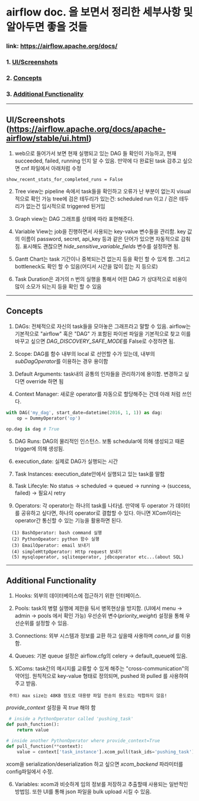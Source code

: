 # airflow doc. 을 보면서 정리한 세부사항 및 알아두면 좋을 것들
### link: https://airflow.apache.org/docs/

### 1. [UI/Screenshots](#ui/screenshots)
### 2. [Concepts](#concepts)
### 3. [Additional Functionality](#additional-functionality)

-----------------------------

## UI/Screenshots (https://airflow.apache.org/docs/apache-airflow/stable/ui.html)

1. web으로 들어가서 보면 현재 실행되고 있는 DAG 들 확인이 가능하고, 현재 succeeded, failed, running 인지 알 수 있음.
만약에 다 완료된 task 감추고 싶으면 cnf 파일에서 아래처럼 수정
```
show_recent_stats_for_completed_runs = False
```

2. Tree view는 pipeline 속에서 task들을 확인하고 오류가 난 부분이 없는지 visual 적으로 확인 가능
tree에 검은 테두리가 있는건: scheduled run 이고 / 검은 테두리가 없는건 임시적으로 triggered 된거임

3. Graph view는 DAG 그래프를 상태에 따라 표현해준다.

4. Variable View는 job을 진행하면서 사용되는 key-value 변수들을 관리함. key 값의 이름이 password, secret, api_key 등과 같은 단어가 있으면 자동적으로 감춰짐.
표시해도 괜찮으면 *hide_sensitive_variable_fields* 변수를 설정하면 됨.

5. Gantt Chart는 task 기간이나 중복되는건 없는지 등을 확인 할 수 있게 함. 그리고 bottleneck도 확인 할 수 있음(어디서 시간을 많이 잡는 지 등으로)

6. Task Duration은 과거의 n 번의 실행을 통해서 어떤 DAG 가 상대적으로 비용이 많이 소모가 되는지 등을 확인 할 수 있음

-------------------------
## Concepts

1. DAGs: 전체적으로 자신의 task들을 모아놓은 그래프라고 말할 수 있음.
airflow는 기본적으로 "airflow" 혹은 "DAG" 가 포함된 파이썬 파일을 기본적으로 찾고 이를 바꾸고 싶으면 *DAG_DISCOVERY_SAFE_MODE*를 False로 수정하면 됨.

2. Scope: DAG를 함수 내부의 local 로 선언할 수가 있는데, 내부의 *subDagOperator*를 이용하는 경우 용이함

3. Default Arguments: task내의 공통의 인자들을 관리하기에 용이함. 변경하고 싶다면 override 하면 됨

4. Context Manager: 새로운 operator를 자동으로 할당해주는 건데 아래 처럼 쓰인다.
```python
with DAG('my_dag', start_date=datetime(2016, 1, 1)) as dag:
    op = DummyOperator('op')

op.dag is dag # True

```

5. DAG Runs: DAG의 물리적인 인스턴스. 보통 schedular에 의해 생성되고 때론 trigger에 의해 생성됨.

6. execution_date: 실제로 DAG가 실행되는 시간

7. Task Instances: execution_date안에서 실행되고 있는 task를 말함

8. Task Lifecyle: No status -> scheduled -> queued -> running -> (success, failed) -> 필요시 retry

9. Operators: 각 operator는 하나의 task를 나타냄. 만약에 두 operator 가 데이터를 공유하고 싶다면, 하나의 operator로 결합할 수 있다. 
아니면 XCom이라는 operator간 통신할 수 있는 기능을 활용하면 된다. 
```
  (1) BashOperator: bash command 실행  
  (2) PythonOpeator: python 함수 실행  
  (3) EmailOperator: email 보내기  
  (4) simpleHttpOperator: Http request 보내기  
  (5) mysqloperator, sqliteoperator, jdbcoperator etc...(about SQL)  
```

----------------------------

## Additional Functionality

1. Hooks: 외부의 데이터베이스에 접근하기 위한 인터페이스.  

2. Pools: task의 병렬 실행에 제한을 둬서 병목현상을 방지함. (UI에서 menu -> admin -> pools 에서 확인 가능) 우선순위 변수(*priority_weight*) 설정을 통해 우선순위를 설정할 수 있음.

3. Connections: 외부 시스템과 정보를 교환 하고 싶을때 사용하며 *conn_id* 를 이용함. 

4. Queues: 기본 queue 설정은 airflow.cfg의 celery -> default_queue에 있음. 

5. XComs: task간의 메시지를 교류할 수 있게 해주는 "cross-communication"의 약어임. 원칙적으로 key-value 형태로 정의되며, pushed 와 pulled 를 사용하여 주고 받음.  
``` 
 주의) max size는 48KB 정도로 대용량 파일 전송의 용도로는 적합하지 않음!
```

*provide_context* 설정을 꼭 *true* 해야 함

```python
 # inside a PythonOperator called 'pushing_task'
def push_function():
    return value

# inside another PythonOperator where provide_context=True
def pull_function(**context):
    value = context['task_instance'].xcom_pull(task_ids='pushing_task')
 ```
xcom을 serialization/deserialization 하고 싶으면 *xcom_backend* 파라미터를 config파일에서 수정.

6. Variables: xcom과 비슷하게 임의 정보를 저장하고 추출할때 사용되는 일반적인 방법임. 또한 UI를 통해 json 파일을 bulk upload 시킬 수 있음. 
